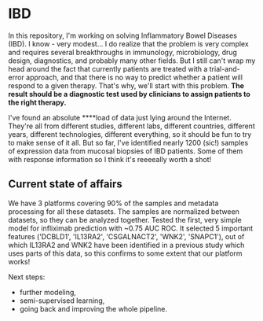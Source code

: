 # IBD

In this repository, I'm working on solving Inflammatory Bowel Diseases (IBD).
I know - very modest...
I do realize that the problem is very complex and requires several breakthroughs in immunology, microbiology, drug design, diagnostics, and probably many other fields.
But I still can't wrap my head around the fact that currently patients are treated with a trial-and-error approach, and that there is no way to predict whether a patient will respond to a given therapy.
That's why, we'll start with this problem.
**The result should be a diagnostic test used by clinicians to assign patients to the right therapy.**

I've found an absolute ****load of data just lying around the Internet.
They're all from different studies, different labs, different countries, different years, different technologies, different everything, so it should be fun to try to make sense of it all.
But so far, I've identified nearly 1200 (sic!) samples of expression data from mucosal biopsies of IBD patients.
Some of them with response information so I think it's reeeeally worth a shot!

## Current state of affairs
We have 3 platforms covering 90% of the samples and metadata processing for all these datasets.
The samples are normalized between datasets, so they can be analyzed together.
Tested the first, very simple model for infliximab prediction with ~0.75 AUC ROC.
It selected 5 important features ('DCBLD1', 'IL13RA2', 'CSGALNACT2', 'WNK2', 'SNAPC1'), out of which IL13RA2 and WNK2 have been identified in a previous study which uses parts of this data, so this confirms to some extent that our platform works!

Next steps:
- further modeling,
- semi-supervised learning,
- going back and improving the whole pipeline.
